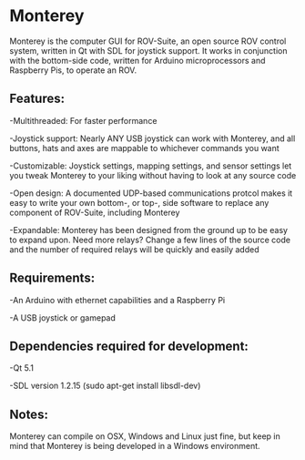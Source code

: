 Monterey
========

Monterey is the computer GUI for ROV-Suite, an open source ROV control system, written in Qt with SDL for joystick support.  It works in conjunction with the bottom-side code, written for Arduino microprocessors and Raspberry Pis, to operate an ROV.  

Features:
----------

-Multithreaded: For faster performance

-Joystick support: Nearly ANY USB joystick can work with Monterey, and all buttons, hats and axes are mappable to whichever commands you want

-Customizable: Joystick settings, mapping settings, and sensor settings let you tweak Monterey to your liking without having to look at any source code

-Open design: A documented UDP-based communications protcol makes it easy to write your own bottom-, or top-, side software to replace any component of ROV-Suite, including Monterey

-Expandable:  Monterey has been designed from the ground up to be easy to expand upon.  Need more relays?  Change a few lines of the source code and the number of required relays will be quickly and easily added

Requirements:
-------------

-An Arduino with ethernet capabilities and a Raspberry Pi

-A USB joystick or gamepad

Dependencies required for development:
---------------------------------------

-Qt 5.1

-SDL version 1.2.15 (sudo apt-get install libsdl-dev)

Notes:
-------

Monterey can compile on OSX, Windows and Linux just fine, but keep in mind that Monterey is being developed in a Windows environment.  
